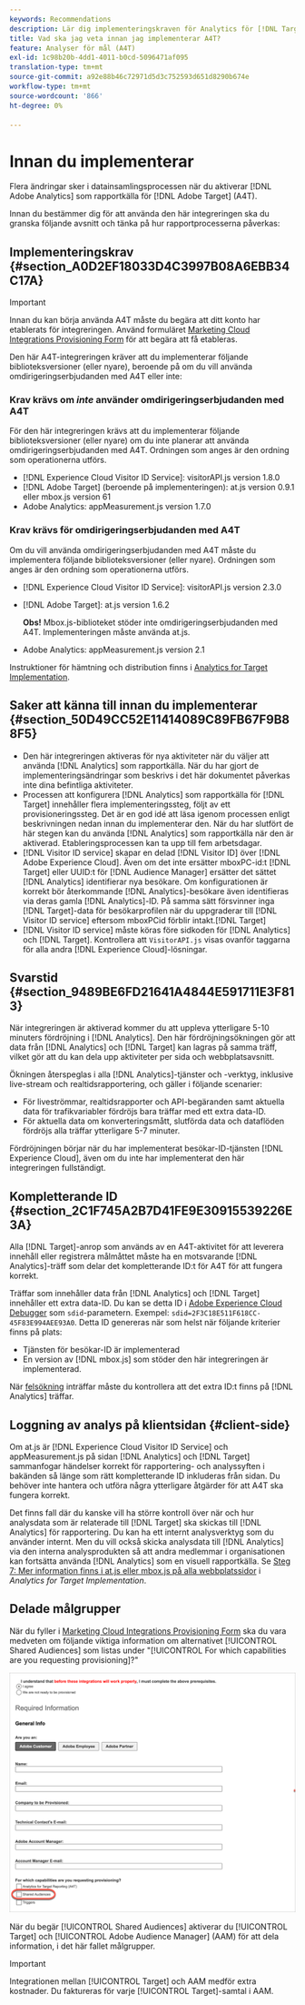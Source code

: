 ```yaml
---
keywords: Recommendations
description: Lär dig implementeringskraven för Analytics för [!DNL Target] (A4T) och vad du bör tänka på innan du implementerar den här integreringen.
title: Vad ska jag veta innan jag implementerar A4T?
feature: Analyser för mål (A4T)
exl-id: 1c98b20b-4dd1-4011-b0cd-5096471af095
translation-type: tm+mt
source-git-commit: a92e88b46c72971d5d3c752593d651d8290b674e
workflow-type: tm+mt
source-wordcount: '866'
ht-degree: 0%

---
```


# Innan du implementerar

Flera ändringar sker i datainsamlingsprocessen när du aktiverar [!DNL Adobe Analytics] som rapportkälla för [!DNL Adobe Target] (A4T).

Innan du bestämmer dig för att använda den här integreringen ska du granska följande avsnitt och tänka på hur rapportprocesserna påverkas:

## Implementeringskrav {#section_A0D2EF18033D4C3997B08A6EBB34C17A}

>[!IMPORTANT]
>
>Innan du kan börja använda A4T måste du begära att ditt konto har etablerats för integreringen. Använd formuläret [Marketing Cloud Integrations Provisioning Form](https://www.adobe.com/go/audiences) för att begära att få etableras.

Den här A4T-integreringen kräver att du implementerar följande biblioteksversioner (eller nyare), beroende på om du vill använda omdirigeringserbjudanden med A4T eller inte:

### Krav krävs om *inte* använder omdirigeringserbjudanden med A4T

För den här integreringen krävs att du implementerar följande biblioteksversioner (eller nyare) om du inte planerar att använda omdirigeringserbjudanden med A4T. Ordningen som anges är den ordning som operationerna utförs.

* [!DNL Experience Cloud Visitor ID Service]: visitorAPI.js version 1.8.0
* [!DNL Adobe Target] (beroende på implementeringen): at.js version 0.9.1 eller mbox.js version 61
* Adobe Analytics: appMeasurement.js version 1.7.0

### Krav krävs för omdirigeringserbjudanden med A4T

Om du vill använda omdirigeringserbjudanden med A4T måste du implementera följande biblioteksversioner (eller nyare). Ordningen som anges är den ordning som operationerna utförs.

* [!DNL Experience Cloud Visitor ID Service]: visitorAPI.js version 2.3.0
* [!DNL Adobe Target]: at.js version 1.6.2

   **Obs!** Mbox.js-biblioteket stöder inte omdirigeringserbjudanden med A4T. Implementeringen måste använda at.js.

* Adobe Analytics: appMeasurement.js version 2.1

Instruktioner för hämtning och distribution finns i [Analytics for Target Implementation](/help/c-integrating-target-with-mac/a4t/a4timplementation.md).

## Saker att känna till innan du implementerar {#section_50D49CC52E11414089C89FB67F9B88F5}

* Den här integreringen aktiveras för nya aktiviteter när du väljer att använda [!DNL Analytics] som rapportkälla. När du har gjort de implementeringsändringar som beskrivs i det här dokumentet påverkas inte dina befintliga aktiviteter.
* Processen att konfigurera [!DNL Analytics] som rapportkälla för [!DNL Target] innehåller flera implementeringssteg, följt av ett provisioneringssteg. Det är en god idé att läsa igenom processen enligt beskrivningen nedan innan du implementerar den. När du har slutfört de här stegen kan du använda [!DNL Analytics] som rapportkälla när den är aktiverad. Etableringsprocessen kan ta upp till fem arbetsdagar.
* [!DNL Visitor ID service] skapar en delad [!DNL Visitor ID] över [!DNL Adobe Experience Cloud]. Även om det inte ersätter mboxPC-id:t [!DNL Target] eller UUID:t för [!DNL Audience Manager] ersätter det sättet [!DNL Analytics] identifierar nya besökare. Om konfigurationen är korrekt bör återkommande [!DNL Analytics]-besökare även identifieras via deras gamla [!DNL Analytics]-ID. På samma sätt försvinner inga [!DNL Target]-data för besökarprofilen när du uppgraderar till [!DNL Visitor ID service] eftersom mboxPCid förblir intakt.[!DNL Target]
* [!DNL Visitor ID service] måste köras före sidkoden för [!DNL Analytics] och [!DNL Target]. Kontrollera att `VisitorAPI.js` visas ovanför taggarna för alla andra [!DNL Experience Cloud]-lösningar.

## Svarstid {#section_9489BE6FD21641A4844E591711E3F813}

När integreringen är aktiverad kommer du att uppleva ytterligare 5-10 minuters fördröjning i [!DNL Analytics]. Den här fördröjningsökningen gör att data från [!DNL Analytics] och [!DNL Target] kan lagras på samma träff, vilket gör att du kan dela upp aktiviteter per sida och webbplatsavsnitt.

Ökningen återspeglas i alla [!DNL Analytics]-tjänster och -verktyg, inklusive live-stream och realtidsrapportering, och gäller i följande scenarier:

* För liveströmmar, realtidsrapporter och API-begäranden samt aktuella data för trafikvariabler fördröjs bara träffar med ett extra data-ID.
* För aktuella data om konverteringsmått, slutförda data och dataflöden fördröjs alla träffar ytterligare 5-7 minuter.

Fördröjningen börjar när du har implementerat besökar-ID-tjänsten [!DNL Experience Cloud], även om du inte har implementerat den här integreringen fullständigt.

## Kompletterande ID {#section_2C1F745A2B7D41FE9E30915539226E3A}

Alla [!DNL Target]-anrop som används av en A4T-aktivitet för att leverera innehåll eller registrera målmåttet måste ha en motsvarande [!DNL Analytics]-träff som delar det kompletterande ID:t för A4T för att fungera korrekt.

Träffar som innehåller data från [!DNL Analytics] och [!DNL Target] innehåller ett extra data-ID. Du kan se detta ID i [Adobe Experience Cloud Debugger](https://experienceleague.adobe.com/docs/debugger/using/experience-cloud-debugger.html) som `sdid`-parametern. Exempel: `sdid=2F3C18E511F618CC-45F83E994AEE93A0`. Detta ID genereras när som helst när följande kriterier finns på plats:

* Tjänsten för besökar-ID är implementerad
* En version av [!DNL mbox.js] som stöder den här integreringen är implementerad.

När [felsökning](/help/c-integrating-target-with-mac/a4t/c-a4t-troubleshooting/a4t-troubleshooting.md) inträffar måste du kontrollera att det extra ID:t finns på [!DNL Analytics] träffar.

## Loggning av analys på klientsidan {#client-side}

Om at.js är [!DNL Experience Cloud Visitor ID Service] och appMeasurement.js på sidan [!DNL Analytics] och [!DNL Target] sammanfogar händelser korrekt för rapportering- och analyssyften i bakänden så länge som rätt kompletterande ID inkluderas från sidan. Du behöver inte hantera och utföra några ytterligare åtgärder för att A4T ska fungera korrekt.

Det finns fall där du kanske vill ha större kontroll över när och hur analysdata som är relaterade till [!DNL Target] ska skickas till [!DNL Analytics] för rapportering. Du kan ha ett internt analysverktyg som du använder internt. Men du vill också skicka analysdata till [!DNL Analytics] via den interna analysprodukten så att andra medlemmar i organisationen kan fortsätta använda [!DNL Analytics] som en visuell rapportkälla. Se [Steg 7: Mer information finns i at.js eller mbox.js på alla webbplatssidor](/help/c-integrating-target-with-mac/a4t/a4timplementation.md#step7) i *Analytics for Target Implementation*.

## Delade målgrupper

När du fyller i [Marketing Cloud Integrations Provisioning Form](https://www.adobe.com/go/audiences) ska du vara medveten om följande viktiga information om alternativet [!UICONTROL Shared Audiences] som listas under &quot;[!UICONTROL For which capabilities are you requesting provisioning]?&quot;

![Formulär för förfrågningar](/help/c-integrating-target-with-mac/a4t/assets/request-form.png)

När du begär [!UICONTROL Shared Audiences] aktiverar du [!UICONTROL Target] och [!UICONTROL Adobe Audience Manager] (AAM) för att dela information, i det här fallet målgrupper.

>[!IMPORTANT]
>
>Integrationen mellan [!UICONTROL Target] och AAM medför extra kostnader. Du faktureras för varje [!UICONTROL Target]-samtal i AAM.
